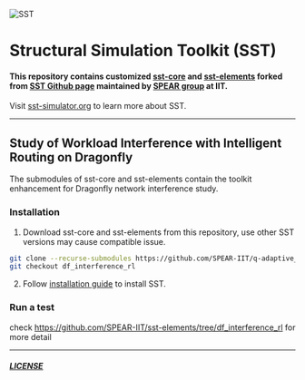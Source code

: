 ![SST](http://sst-simulator.org/img/sst-logo-small.png)

# Structural Simulation Toolkit (SST)

#### This repository contains customized [sst-core](https://github.com/SPEAR-IIT/sst-core) and [sst-elements](https://github.com/SPEAR-IIT/sst-elements) forked from [SST Github page](https://github.com/sstsimulator/sst-elements) maintained by [SPEAR group](http://www.cs.iit.edu/~zlan/) at IIT.  
Visit [sst-simulator.org](http://sst-simulator.org) to learn more about SST.

---
## Study of Workload Interference with Intelligent Routing on Dragonfly

The submodules of sst-core and sst-elements contain the toolkit enhancement for Dragonfly network interference study.

### Installation 
1. Download sst-core and sst-elements from this repository, use other SST versions may cause compatible issue.  
```bash
git clone --recurse-submodules https://github.com/SPEAR-IIT/q-adaptive_sst.git
git checkout df_interference_rl
```

2. Follow [installation guide](http://sst-simulator.org/SSTPages/SSTBuildAndInstall_11dot1dot0_SeriesDetailedBuildInstructions/) to install SST.

### Run a test

check https://github.com/SPEAR-IIT/sst-elements/tree/df_interference_rl for more detail

---


##### [LICENSE](https://github.com/sstsimulator/sst-elements/blob/devel/LICENSE)
